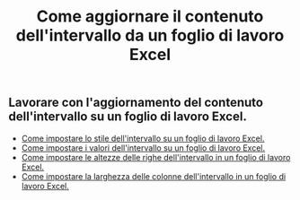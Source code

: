 ﻿---
title: Come aggiornare il contenuto dell'intervallo da un foglio di lavoro Excel
second_title: Aspose.Cells Cloud Documen
linktitle: Aggiorna
type: docs
url: /it/ranges/update/
keywords: How to update range content from an Excel worksheet
description: Aspose.Cells Cloud REST API supporta l'aggiornamento del contenuto dell'intervallo da un foglio di lavoro Excel. L'SDK supporta i tipi di linguaggi di sviluppo. Includono Android, C#, Go, Java, NodeJS, Perl, PHP, Python, Ruby e swift
weight: 20
---
## Lavorare con l'aggiornamento del contenuto dell'intervallo su un foglio di lavoro Excel.


- [Come impostare lo stile dell'intervallo su un foglio di lavoro Excel.](/cells/it/ranges/update/style/) 
- [Come impostare i valori dell'intervallo su un foglio di lavoro Excel.](/cells/it/ranges/update/values/) 
- [Come impostare le altezze delle righe dell'intervallo in un foglio di lavoro Excel.](/cells/it/ranges/update/row-height/) 
- [Come impostare la larghezza delle colonne dell'intervallo in un foglio di lavoro Excel.](/cells/it/ranges/update/column-width/) 
